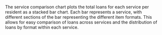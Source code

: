 The service comparison chart plots the total loans for each service per resident as a stacked bar chart. Each bar represents a service, with different sections of the bar representing the different item formats. This allows for easy comparison of loans across services and the distribution of loans by format within each service.
